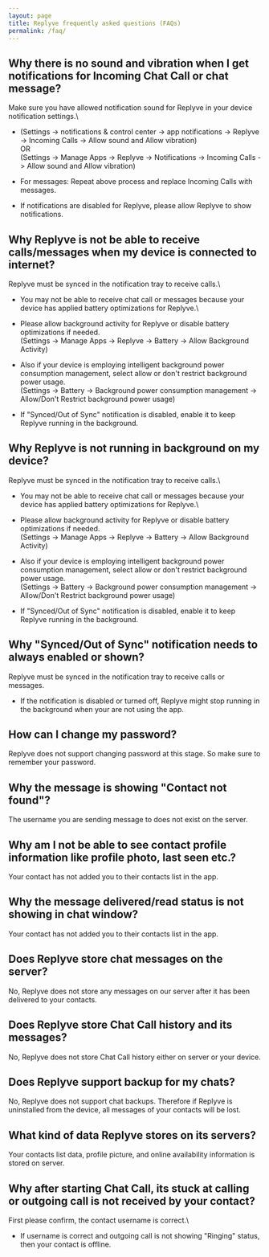 ```yaml
---
layout: page
title: Replyve frequently asked questions (FAQs)
permalink: /faq/
---
```


## Why there is no sound and vibration when I get notifications for Incoming Chat Call or chat message?
Make sure you have allowed notification sound for Replyve in your device notification settings.\
* (Settings -> notifications & control center -> app notifications -> Replyve -> Incoming Calls -> Allow sound and Allow vibration)\
OR\
(Settings -> Manage Apps -> Replyve -> Notifications -> Incoming Calls -> Allow sound and Allow vibration)

* For messages:
Repeat above process and replace Incoming Calls with messages.

* If notifications are disabled for Replyve, please allow Replyve to show notifications.

## Why Replyve is not be able to receive calls/messages when my device is connected to internet?
Replyve must be synced in the notification tray to receive calls.\
* You may not be able to receive chat call or messages because your device has applied battery optimizations for Replyve.\
* Please allow background activity for Replyve or disable battery optimizations if needed.\
(Settings -> Manage Apps -> Replyve -> Battery -> Allow Background Activity)

* Also if your device is employing intelligent background power consumption management, select allow or don't restrict background power usage.\
(Settings -> Battery -> Background power consumption management -> Allow/Don't Restrict background power usage)

* If "Synced/Out of Sync" notification is disabled, enable it to keep Replyve running in the background.

## Why Replyve is not running in background on my device?
Replyve must be synced in the notification tray to receive calls.\
* You may not be able to receive chat call or messages because your device has applied battery optimizations for Replyve.\
* Please allow background activity for Replyve or disable battery optimizations if needed.\
(Settings -> Manage Apps -> Replyve -> Battery -> Allow Background Activity)

* Also if your device is employing intelligent background power consumption management, select allow or don't restrict background power usage.\
(Settings -> Battery -> Background power consumption management -> Allow/Don't Restrict background power usage)

* If "Synced/Out of Sync" notification is disabled, enable it to keep Replyve running in the background.

## Why "Synced/Out of Sync" notification needs to always enabled or shown?
Replyve must be synced in the notification tray to receive calls or messages.

* If the notification is disabled or turned off, Replyve might stop running in the background when your are not using the app.

## How can I change my password?
Replyve does not support changing password at this stage. So make sure to remember your password.

## Why the message is showing "Contact not found"?
The username you are sending message to does not exist on the server.

## Why am I not be able to see contact profile information like profile photo, last seen etc.?
Your contact has not added you to their contacts list in the app.

## Why the message delivered/read status is not showing in chat window?
Your contact has not added you to their contacts list in the app.

## Does Replyve store chat messages on the server?
No, Replyve does not store any messages on our server after it has been delivered to your contacts.

## Does Replyve store Chat Call history and its messages?
No, Replyve does not store Chat Call history either on server or your device.

## Does Replyve support backup for my chats?
No, Replyve does not support chat backups. Therefore if Replyve is uninstalled from the device, all messages of your contacts will be lost.

## What kind of data Replyve stores on its servers?
Your contacts list data, profile picture, and online availability information is stored on server.

## Why after starting Chat Call, its stuck at calling or outgoing call is not received by your contact?
First please confirm, the contact username is correct.\
* If username is correct and outgoing call is not showing "Ringing" status, then your contact is offline.
